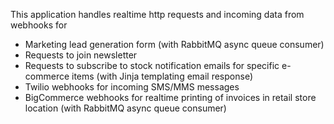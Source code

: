 This application handles realtime http requests and incoming data from webhooks for 
- Marketing lead generation form (with RabbitMQ async queue consumer)
- Requests to join newsletter
- Requests to subscribe to stock notification emails for specific e-commerce items (with Jinja templating email response)
- Twilio webhooks for incoming SMS/MMS messages
- BigCommerce webhooks for realtime printing of invoices in retail store location (with RabbitMQ async queue consumer)

